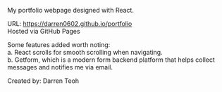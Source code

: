 My portfolio webpage designed with React.

URL: https://darren0602.github.io/portfolio  
Hosted via GitHub Pages

Some features added worth noting:  
a. React scrolls for smooth scrolling when navigating.  
b. Getform, which is a modern form backend platform that helps collect messages and notifies me via email.

Created by: Darren Teoh